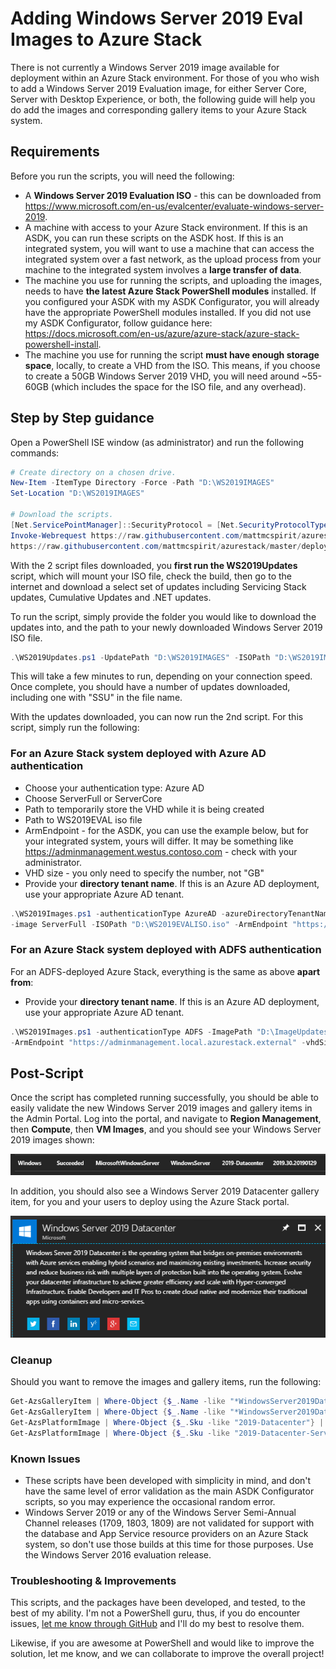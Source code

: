 Adding Windows Server 2019 Eval Images to Azure Stack
==============
There is not currently a Windows Server 2019 image available for deployment within an Azure Stack environment. For those of you who wish to add a Windows Server 2019 Evaluation image, for either Server Core, Server with Desktop Experience, or both, the following guide will help you do add the images and corresponding gallery items to your Azure Stack system.

Requirements
-----------
Before you run the scripts, you will need the following:

* A **Windows Server 2019 Evaluation ISO** - this can be downloaded from https://www.microsoft.com/en-us/evalcenter/evaluate-windows-server-2019.
* A machine with access to your Azure Stack environment. If this is an ASDK, you can run these scripts on the ASDK host. If this is an integrated system, you will want to use a machine that can access the integrated system over a fast network, as the upload process from your machine to the integrated system involves a **large transfer of data**.
* The machine you use for running the scripts, and uploading the images, needs to have **the latest Azure Stack PowerShell modules** installed. If you configured your ASDK with my ASDK Configurator, you will already have the appropriate PowerShell modules installed. If you did not use my ASDK Configurator, follow guidance here: https://docs.microsoft.com/en-us/azure/azure-stack/azure-stack-powershell-install.
* The machine you use for running the script **must have enough storage space**, locally, to create a VHD from the ISO. This means, if you choose to create a 50GB Windows Server 2019 VHD, you will need around ~55-60GB (which includes the space for the ISO file, and any overhead).

Step by Step guidance
-----------
Open a PowerShell ISE window (as administrator) and run the following commands:

```powershell
# Create directory on a chosen drive.
New-Item -ItemType Directory -Force -Path "D:\WS2019IMAGES"
Set-Location "D:\WS2019IMAGES"

# Download the scripts.
[Net.ServicePointManager]::SecurityProtocol = [Net.SecurityProtocolType]::Tls12
Invoke-Webrequest https://raw.githubusercontent.com/mattmcspirit/azurestack/master/deployment/packages/WindowsServer/AddWS2019/WS2019Images.ps1 -UseBasicParsing -OutFile WS2019Images.ps1
https://raw.githubusercontent.com/mattmcspirit/azurestack/master/deployment/packages/WindowsServer/AddWS2019/WS2019Updates.ps1 -UseBasicParsing -OutFile WS2019Updates.ps1
```

With the 2 script files downloaded, you **first run the WS2019Updates** script, which will mount your ISO file, check the build, then go to the internet and download a select set of updates including Servicing Stack updates, Cumulative Updates and .NET updates.

To run the script, simply provide the folder you would like to download the updates into, and the path to your newly downloaded Windows Server 2019 ISO file.

```powershell
.\WS2019Updates.ps1 -UpdatePath "D:\WS2019IMAGES" -ISOPath "D:\WS2019IMAGES\WS2019EVAL.iso"
```

This will take a few minutes to run, depending on your connection speed.  Once complete, you should have a number of updates downloaded, including one with "SSU" in the file name.

With the updates downloaded, you can now run the 2nd script. For this script, simply run the following:

### For an Azure Stack system deployed with Azure AD authentication ###

* Choose your authentication type: Azure AD
* Choose ServerFull or ServerCore
* Path to temporarily store the VHD while it is being created
* Path to WS2019EVAL iso file
* ArmEndpoint - for the ASDK, you can use the example below, but for your integrated system, yours will differ. It may be something like https://adminmanagement.westus.contoso.com - check with your administrator.
* VHD size - you only need to specify the number, not "GB"
* Provide your **directory tenant name**. If this is an Azure AD deployment, use your appropriate Azure AD tenant.

```powershell
.\WS2019Images.ps1 -authenticationType AzureAD -azureDirectoryTenantName "contoso.onmicrosoft.com" -ImagePath "D:\ImageUpdates" `
-image ServerFull -ISOPath "D:\WS2019EVALISO.iso" -ArmEndpoint "https://adminmanagement.local.azurestack.external" -vhdSize "30"
```

### For an Azure Stack system deployed with ADFS authentication ###

For an ADFS-deployed Azure Stack, everything is the same as above **apart from**:

* Provide your **directory tenant name**. If this is an Azure AD deployment, use your appropriate Azure AD tenant.

```powershell
.\WS2019Images.ps1 -authenticationType ADFS -ImagePath "D:\ImageUpdates" -image ServerFull -ISOPath "D:\WS2019EVALISO.iso" `
-ArmEndpoint "https://adminmanagement.local.azurestack.external" -vhdSize "30"
```

Post-Script
-----------
Once the script has completed running successfully, you should be able to easily validate the new Windows Server 2019 images and gallery items in the Admin Portal. Log into the portal, and navigate to **Region Management**, then **Compute**, then **VM Images**, and you should see your Windows Server 2019 images shown:

![WS2019Image](deployment/offline/media/WS2019Image.png)

In addition, you should also see a Windows Server 2019 Datacenter gallery item, for you and your users to deploy using the Azure Stack portal.

![WS2019gallery](deployment/offline/media/WS2019gallery.png)

### Cleanup
Should you want to remove the images and gallery items, run the following:

```powershell
Get-AzsGalleryItem | Where-Object {$_.Name -like "*WindowsServer2019Datacenter-ARM*"} | Remove-AzsGalleryItem -Confirm:$true
Get-AzsGalleryItem | Where-Object {$_.Name -like "*WindowsServer2019DatacenterServerCore-ARM*"} | Remove-AzsGalleryItem -Confirm:$true
Get-AzsPlatformImage | Where-Object {$_.Sku -like "2019-Datacenter"} | Remove-AzsPlatformImage -Confirm:$true
Get-AzsPlatformImage | Where-Object {$_.Sku -like "2019-Datacenter-Server-Core"} | Remove-AzsPlatformImage -Confirm:$true
```

### Known Issues
* These scripts have been developed with simplicity in mind, and don't have the same level of error validation as the main ASDK Configurator scripts, so you may experience the occasional random error.
* Windows Server 2019 or any of the Windows Server Semi-Annual Channel releases (1709, 1803, 1809) are not validated for support with the database and App Service resource providers on an Azure Stack system, so don't use those builds at this time for those purposes. Use the Windows Server 2016 evaluation release.

### Troubleshooting & Improvements
This scripts, and the packages have been developed, and tested, to the best of my ability.  I'm not a PowerShell guru, thus, if you do encounter issues, [let me know through GitHub](<../../issues>) and I'll do my best to resolve them.

Likewise, if you are awesome at PowerShell and would like to improve the solution, let me know, and we can collaborate to improve the overall project!